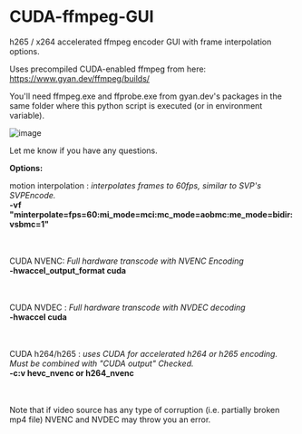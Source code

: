 # CUDA-ffmpeg-GUI

h265 / x264 accelerated ffmpeg encoder GUI with frame interpolation options.

Uses precompiled CUDA-enabled ffmpeg from here: https://www.gyan.dev/ffmpeg/builds/

You'll need ffmpeg.exe and ffprobe.exe from gyan.dev's packages in the same folder where this python script is executed (or in environment variable).

![image](https://github.com/kazuninishiki/CUDA-ffmpeg-GUI/assets/21254414/edacb1cc-ff3a-40f8-9ea9-393e461f412a)

Let me know if you have any questions.

**Options:**

motion interpolation : _interpolates frames to 60fps, similar to SVP's SVPEncode._
<br>
**-vf "minterpolate=fps=60:mi_mode=mci:mc_mode=aobmc:me_mode=bidir:vsbmc=1"**
<br><br><br>


CUDA NVENC: _Full hardware transcode with NVENC Encoding_
<br>
**-hwaccel_output_format cuda** 
<br><br><br>




CUDA NVDEC : _Full hardware transcode with NVDEC decoding_
<br>
**-hwaccel cuda**
<br><br><br>



CUDA h264/h265  : _uses CUDA for accelerated h264 or h265 encoding.  Must be combined with "CUDA output" Checked._
<br>
**-c:v hevc_nvenc or h264_nvenc** 
<br><br><br>


Note that if video source has any type of corruption (i.e. partially broken mp4 file) NVENC and NVDEC may throw you an error. 